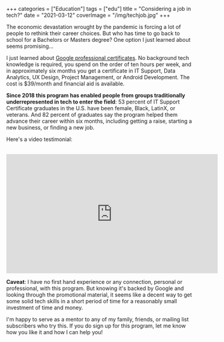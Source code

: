 +++
categories = ["Education"]
tags = ["edu"]
title = "Considering a job in tech?"
date = "2021-03-12"
coverImage = "/img/techjob.jpg"
+++

The economic devastation wrought by the pandemic is forcing a lot of people to rethink their career choices. But who has time to go back to school for a Bachelors or Masters degree? One option I just learned about seems promising...

<!--more-->

I just learned about <a href="https://grow.google/certificates/" target="_blank">Google professional certificates</a>. No background tech knowledge is required, you spend on the order of ten hours per week, and in approximately six months you get a certificate in IT Support, Data Analytics, UX Design, Project Management, or Android Development. The cost is $39/month and financial aid is available.

**Since 2018 this program has enabled people from groups traditionally underrepresented in tech to enter the field**: 53 percent of IT Support Certificate graduates in the U.S. have been female, Black, LatinX, or veterans. And 82 percent of graduates say the program helped them advance their career within six months, including getting a raise, starting a new business, or finding a new job.

Here's a video testimonial:

<br>

<iframe width="560" height="315" src="https://www.youtube.com/embed/eBEWeaNDXlE" frameborder="0" allow="accelerometer; autoplay; clipboard-write; encrypted-media; gyroscope; picture-in-picture" allowfullscreen></iframe>

**Caveat**: I have no first hand experience or any connection, personal or professional, with this program. But knowing it's backed by Google and looking through the promotional material, it seems like a decent way to get some solid tech skills in a short period of time for a reasonably small investment of time and money.

I'm happy to serve as a mentor to any of my family, friends, or mailing list subscribers who try this. If you do sign up for this program, let me know how you like it and how I can help you!
